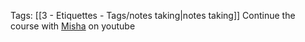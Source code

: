 Tags: [[3 - Etiquettes - Tags/notes taking|notes taking]]
Continue the course with [Misha](https://www.youtube.com/@mischavandenburg) on youtube
